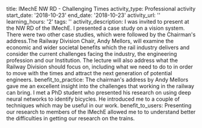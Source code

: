 title: IMechE NW RD - Challenging Times
activity_type: Professional activity
start_date: '2018-10-23'
end_date: '2018-10-23'
activity_url: ''
learning_hours: '2'
tags: ''
activity_description: I was invited to present at the NW RD of the IMechE. I presented
  a case study on a vision system.  There were two other case studies, which were
  followed by the Chairman's address.The Railway Division Chair, Andy Mellors, will
  examine the economic and wider societal benefits which the rail industry delivers
  and consider the current challenges facing the industry, the engineering profession
  and our Institution. The lecture will also address what the Railway Division should
  focus on, including what we need to do to in order to move with the times and attract
  the next generation of potential engineers.
benefit_to_practice: The chairman's address by Andy Mellors gave me an excellent insight
  into the challenges that working in the railway can bring. I met a PhD student who
  presented his research on using deep neural networks to identify bicycles. He introduced
  me to a couple of techniques which may be useful in our work.
benefit_to_users: Presenting our research to members of the IMechE allowed me to to
  understand better the difficulties in getting our research on the trains.
